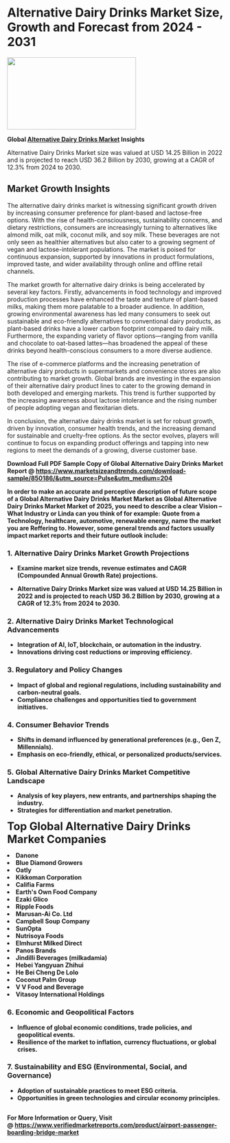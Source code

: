 <H1>Alternative Dairy Drinks Market Size, Growth and Forecast from 2024 - 2031</H1><img class="aligncenter size-medium wp-image-584254" src="https://thirdeyenews.in/wp-content/uploads/2024/09/Global-Market-Research-300x168.jpeg" alt="" width="300" height="168" /><p><strong>Global&nbsp;<a href="https://www.marketsizeandtrends.com/download-sample/850186/&amp;utm_source=Pulse&amp;utm_medium=204">Alternative Dairy Drinks Market</a> Insights</strong></p><p>Alternative Dairy Drinks Market size was valued at USD 14.25 Billion in 2022 and is projected to reach USD 36.2 Billion by 2030, growing at a CAGR of 12.3% from 2024 to 2030.</p><p><h2>Market Growth Insights</h2> <p>The alternative dairy drinks market is witnessing significant growth driven by increasing consumer preference for plant-based and lactose-free options. With the rise of health-consciousness, sustainability concerns, and dietary restrictions, consumers are increasingly turning to alternatives like almond milk, oat milk, coconut milk, and soy milk. These beverages are not only seen as healthier alternatives but also cater to a growing segment of vegan and lactose-intolerant populations. The market is poised for continuous expansion, supported by innovations in product formulations, improved taste, and wider availability through online and offline retail channels.</p> <p><strong></strong></p> <p>The market growth for alternative dairy drinks is being accelerated by several key factors. Firstly, advancements in food technology and improved production processes have enhanced the taste and texture of plant-based milks, making them more palatable to a broader audience. In addition, growing environmental awareness has led many consumers to seek out sustainable and eco-friendly alternatives to conventional dairy products, as plant-based drinks have a lower carbon footprint compared to dairy milk. Furthermore, the expanding variety of flavor options—ranging from vanilla and chocolate to oat-based lattes—has broadened the appeal of these drinks beyond health-conscious consumers to a more diverse audience.</p> <p>The rise of e-commerce platforms and the increasing penetration of alternative dairy products in supermarkets and convenience stores are also contributing to market growth. Global brands are investing in the expansion of their alternative dairy product lines to cater to the growing demand in both developed and emerging markets. This trend is further supported by the increasing awareness about lactose intolerance and the rising number of people adopting vegan and flexitarian diets.</p> <p>In conclusion, the alternative dairy drinks market is set for robust growth, driven by innovation, consumer health trends, and the increasing demand for sustainable and cruelty-free options. As the sector evolves, players will continue to focus on expanding product offerings and tapping into new regions to meet the demands of a growing, diverse customer base.</p> <p><strong></p><p><span class=""><strong>Download Full PDF Sample Copy of Global Alternative Dairy Drinks Market Report</strong> @ <a href="https://www.marketsizeandtrends.com/download-sample/850186/&amp;utm_source=Pulse&amp;utm_medium=204" target="_blank">https://www.marketsizeandtrends.com/download-sample/850186/&amp;utm_source=Pulse&amp;utm_medium=204</a></span></p><p>In order to make an accurate and perceptive description of future scope of a Global&nbsp;Alternative Dairy Drinks Market Market as Global&nbsp;Alternative Dairy Drinks Market Market of 2025, you need to describe a clear Vision &ndash; What Industry or Linda can you think of for example: Quote from a Technology, healthcare, automotive, renewable energy, name the market you are Reffering to. However, some general trends and factors usually impact market reports and their future outlook include:</p><h3>1.&nbsp;<strong>Alternative Dairy Drinks Market Growth Projections</strong></h3><ul><li>Examine market size trends, revenue estimates and CAGR (Compounded Annual Growth Rate) projections.</li><li><p>Alternative Dairy Drinks Market size was valued at USD 14.25 Billion in 2022 and is projected to reach USD 36.2 Billion by 2030, growing at a CAGR of 12.3% from 2024 to 2030.</p></li></ul><h3>2.&nbsp;<strong>Alternative Dairy Drinks Market Technological Advancements</strong></h3><ul><li>Integration of AI, IoT, blockchain, or automation in the industry.</li><li>Innovations driving cost reductions or improving efficiency.</li></ul><h3>3.&nbsp;<strong>Regulatory and Policy Changes</strong></h3><ul><li>Impact of global and regional regulations, including sustainability and carbon-neutral goals.</li><li>Compliance challenges and opportunities tied to government initiatives.</li></ul><h3>4.&nbsp;<strong>Consumer Behavior Trends</strong></h3><ul><li>Shifts in demand influenced by generational preferences (e.g., Gen Z, Millennials).</li><li>Emphasis on eco-friendly, ethical, or personalized products/services.</li></ul><h3>5.&nbsp;<strong>Global Alternative Dairy Drinks Market Competitive Landscape</strong></h3><ul><li>Analysis of key players, new entrants, and partnerships shaping the industry.</li><li>Strategies for differentiation and market penetration.</li></ul><p data-pm-slice="1 1 []"><span style="color: inherit; font-family: inherit; font-size: 25px;">Top Global Alternative Dairy Drinks Market Companies</span></p><div class="" data-test-id=""><p><li>Danone</li><li> Blue Diamond Growers</li><li> Oatly</li><li> Kikkoman Corporation</li><li> Califia Farms</li><li> Earth's Own Food Company</li><li> Ezaki Glico</li><li> Ripple Foods</li><li> Marusan-Ai Co. Ltd</li><li> Campbell Soup Company</li><li> SunOpta</li><li> Nutrisoya Foods</li><li> Elmhurst Milked Direct</li><li> Panos Brands</li><li> Jindilli Beverages (milkadamia)</li><li> Hebei Yangyuan Zhihui</li><li> He Bei Cheng De Lolo</li><li> Coconut Palm Group</li><li> V V Food and Beverage</li><li> Vitasoy International Holdings</li></p></div><h3>6.&nbsp;<strong>Economic and Geopolitical Factors</strong></h3><ul><li>Influence of global economic conditions, trade policies, and geopolitical events.</li><li>Resilience of the market to inflation, currency fluctuations, or global crises.</li></ul><h3>7.&nbsp;<strong>Sustainability and ESG (Environmental, Social, and Governance)</strong></h3><ul><li>Adoption of sustainable practices to meet ESG criteria.</li><li>Opportunities in green technologies and circular economy principles.</li></ul><h2><strong style="font-size: 14px;">For More Information or Query, Visit @&nbsp;</strong><a style="background-color: #ffffff; font-size: 14px;" href="https://www.marketsizeandtrends.com/report/alternative-dairy-drinks-market/" target="_blank">https://www.verifiedmarketreports.com/product/airport-passenger-boarding-bridge-market</a></h2>
